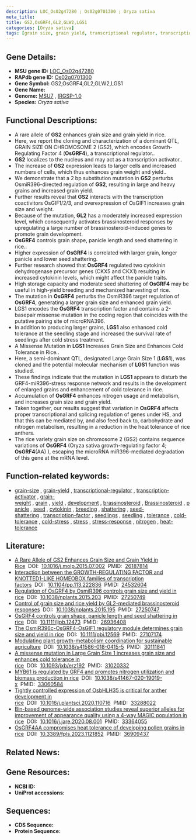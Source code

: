 ```yaml
---
description: LOC_Os02g47280 ; Os02g0701300 ; Oryza sativa
meta_title:
title: GS2,OsGRF4,GL2,GLW2,LGS1
categories: [Oryza sativa]
tags: [grain size, grain yield, transcriptional regulator, transcription activator, grain weight, grain, yield, development, brassinosteroid, Brassinosteroid, panicle, seed, cytokinin, breeding, shattering, seed shattering, transcription factor, seedlings, seedling, tolerance, cold tolerance, cold stress, stress, stress response, nitrogen, heat tolerance]
---
```


## Gene Details:
- **MSU gene ID:** [LOC_Os02g47280](http://rice.uga.edu/cgi-bin/ORF_infopage.cgi?orf=LOC_Os02g47280)  
- **RAPdb gene ID:** [Os02g0701300](https://rapdb.dna.affrc.go.jp/locus/?name=Os02g0701300)  
- **Gene Symbol:** GS2,OsGRF4,GL2,GLW2,LGS1
- **Gene Name:**
- **Genome:**  [MSU7](http://rice.uga.edu/)&nbsp;,&nbsp;[IRGSP-1.0](https://rapdb.dna.affrc.go.jp/download/irgsp1.html)
- **Species:** *Oryza sativa*

## Functional Descriptions:
   - A rare allele of **GS2** enhances grain size and grain yield in rice.
   - Here, we report the cloning and characterization of a dominant QTL, GRAIN SIZE ON CHROMOSOME 2 (GS2), which encodes Growth-Regulating Factor 4 (**OsGRF4**), a transcriptional regulator..
   - **GS2** localizes to the nucleus and may act as a transcription activator..
   - The increase of **GS2** expression leads to larger cells and increased numbers of cells, which thus enhances grain weight and yield..
   - We demonstrate that a 2 bp substitution mutation in **GS2** perturbs OsmiR396-directed regulation of **GS2**, resulting in large and heavy grains and increased grain yield.
   - Further results reveal that **GS2** interacts with the transcription coactivitors OsGIF1/2/3, and overexpression of OsGIF1 increases grain size and weight.
   - Because of the mutation, **GL2** has a moderately increased expression level, which consequently activates brassinosteroid responses by upregulating a large number of brassinosteroid-induced genes to promote grain development.
   - **OsGRF4** controls grain shape, panicle length and seed shattering in rice..
   - Higher expression of **OsGRF4** is correlated with larger grain, longer panicle and lower seed shattering.
   - Further research showed that **OsGRF4** regulated two cytokinin dehydrogenase precursor genes (CKX5 and CKX1) resulting in increased cytokinin levels, which might affect the panicle traits.
   - High storage capacity and moderate seed shattering of **OsGRF4** may be useful in high-yield breeding and mechanized harvesting of rice.
   - The mutation in **OsGRF4** perturbs the OsmiR396 target regulation of **OsGRF4**, generating a larger grain size and enhanced grain yield.
   - LGS1 encodes the **OsGRF4** transcription factor and contains a 2-basepair missense mutation in the coding region that coincides with the putative pairing site of microRNA396.
   - In addition to producing larger grains, **LGS1** also enhanced cold tolerance at the seedling stage and increased the survival rate of seedlings after cold stress treatment.
   - A Missense Mutation in **LGS1** Increases Grain Size and Enhances Cold Tolerance in Rice..
   - Here, a semi-dominant QTL, designated Large Grain Size 1 (**LGS1**), was cloned and the potential molecular mechanism of **LGS1** function was studied.
   - These findings indicate that the mutation in **LGS1** appears to disturb the GRF4-miR396-stress response network and results in the development of enlarged grains and enhancement of cold tolerance in rice.
   - Accumulation of **OsGRF4** enhances nitrogen usage and metabolism, and increases grain size and grain yield.
   - Taken together, our results suggest that variation in **OsGRF4** affects proper transcriptional and splicing regulation of genes under HS, and that this can be mediated by, and also feed back to, carbohydrate and nitrogen metabolism, resulting in a reduction in the heat tolerance of rice anthers.
   - The rice variety grain size on chromosome 2 (GS2) contains sequence variations of **OsGRF4** (Oryza sativa growth-regulating factor 4; **OsGRF4**(AA) ), escaping the microRNA miR396-mediated degradation of this gene at the mRNA level.

## Function-related keywords:
   - [grain-size](/tags/grain-size/)&nbsp;,&nbsp;[grain-yield](/tags/grain-yield/)&nbsp;,&nbsp;[transcriptional-regulator](/tags/transcriptional-regulator/)&nbsp;,&nbsp;[transcription-activator](/tags/transcription-activator/)&nbsp;,&nbsp;[grain-weight](/tags/grain-weight/)&nbsp;,&nbsp;[grain](/tags/grain/)&nbsp;,&nbsp;[yield](/tags/yield/)&nbsp;,&nbsp;[development](/tags/development/)&nbsp;,&nbsp;[brassinosteroid](/tags/brassinosteroid/)&nbsp;,&nbsp;[Brassinosteroid](/tags/Brassinosteroid/)&nbsp;,&nbsp;[panicle](/tags/panicle/)&nbsp;,&nbsp;[seed](/tags/seed/)&nbsp;,&nbsp;[cytokinin](/tags/cytokinin/)&nbsp;,&nbsp;[breeding](/tags/breeding/)&nbsp;,&nbsp;[shattering](/tags/shattering/)&nbsp;,&nbsp;[seed-shattering](/tags/seed-shattering/)&nbsp;,&nbsp;[transcription-factor](/tags/transcription-factor/)&nbsp;,&nbsp;[seedlings](/tags/seedlings/)&nbsp;,&nbsp;[seedling](/tags/seedling/)&nbsp;,&nbsp;[tolerance](/tags/tolerance/)&nbsp;,&nbsp;[cold-tolerance](/tags/cold-tolerance/)&nbsp;,&nbsp;[cold-stress](/tags/cold-stress/)&nbsp;,&nbsp;[stress](/tags/stress/)&nbsp;,&nbsp;[stress-response](/tags/stress-response/)&nbsp;,&nbsp;[nitrogen](/tags/nitrogen/)&nbsp;,&nbsp;[heat-tolerance](/tags/heat-tolerance/)

## Literature:
   - [A Rare Allele of GS2 Enhances Grain Size and Grain Yield in Rice](https://www.doi.org/10.1016/j.molp.2015.07.002)&nbsp;&nbsp;DOI:&nbsp;&nbsp;[10.1016/j.molp.2015.07.002](https://www.doi.org/10.1016/j.molp.2015.07.002)&nbsp;&nbsp;PMID:&nbsp;&nbsp;[26187814](https://pubmed.ncbi.nlm.nih.gov/26187814/)
   - [Interaction between the GROWTH-REGULATING FACTOR and KNOTTED1-LIKE HOMEOBOX families of transcription factors](https://www.doi.org/10.1104/pp.113.222836)&nbsp;&nbsp;DOI:&nbsp;&nbsp;[10.1104/pp.113.222836](https://www.doi.org/10.1104/pp.113.222836)&nbsp;&nbsp;PMID:&nbsp;&nbsp;[24532604](https://pubmed.ncbi.nlm.nih.gov/24532604/)
   - [Regulation of OsGRF4 by OsmiR396 controls grain size and yield in rice](https://www.doi.org/10.1038/nplants.2015.203)&nbsp;&nbsp;DOI:&nbsp;&nbsp;[10.1038/nplants.2015.203](https://www.doi.org/10.1038/nplants.2015.203)&nbsp;&nbsp;PMID:&nbsp;&nbsp;[27250749](https://pubmed.ncbi.nlm.nih.gov/27250749/)
   - [Control of grain size and rice yield by GL2-mediated brassinosteroid responses](https://www.doi.org/10.1038/nplants.2015.195)&nbsp;&nbsp;DOI:&nbsp;&nbsp;[10.1038/nplants.2015.195](https://www.doi.org/10.1038/nplants.2015.195)&nbsp;&nbsp;PMID:&nbsp;&nbsp;[27250747](https://pubmed.ncbi.nlm.nih.gov/27250747/)
   - [OsGRF4 controls grain shape, panicle length and seed shattering in rice](https://www.doi.org/10.1111/jipb.12473)&nbsp;&nbsp;DOI:&nbsp;&nbsp;[10.1111/jipb.12473](https://www.doi.org/10.1111/jipb.12473)&nbsp;&nbsp;PMID:&nbsp;&nbsp;[26936408](https://pubmed.ncbi.nlm.nih.gov/26936408/)
   - [The OsmiR396c-OsGRF4-OsGIF1 regulatory module determines grain size and yield in rice](https://www.doi.org/10.1111/pbi.12569)&nbsp;&nbsp;DOI:&nbsp;&nbsp;[10.1111/pbi.12569](https://www.doi.org/10.1111/pbi.12569)&nbsp;&nbsp;PMID:&nbsp;&nbsp;[27107174](https://pubmed.ncbi.nlm.nih.gov/27107174/)
   - [Modulating plant growth-metabolism coordination for sustainable agriculture](https://www.doi.org/10.1038/s41586-018-0415-5)&nbsp;&nbsp;DOI:&nbsp;&nbsp;[10.1038/s41586-018-0415-5](https://www.doi.org/10.1038/s41586-018-0415-5)&nbsp;&nbsp;PMID:&nbsp;&nbsp;[30111841](https://pubmed.ncbi.nlm.nih.gov/30111841/)
   - [A missense mutation in Large Grain Size 1 increases grain size and enhances cold tolerance in rice](https://www.doi.org/10.1093/jxb/erz192)&nbsp;&nbsp;DOI:&nbsp;&nbsp;[10.1093/jxb/erz192](https://www.doi.org/10.1093/jxb/erz192)&nbsp;&nbsp;PMID:&nbsp;&nbsp;[31020332](https://pubmed.ncbi.nlm.nih.gov/31020332/)
   - [MYB61 is regulated by GRF4 and promotes nitrogen utilization and biomass production in rice](https://www.doi.org/10.1038/s41467-020-19019-x)&nbsp;&nbsp;DOI:&nbsp;&nbsp;[10.1038/s41467-020-19019-x](https://www.doi.org/10.1038/s41467-020-19019-x)&nbsp;&nbsp;PMID:&nbsp;&nbsp;[33060584](https://pubmed.ncbi.nlm.nih.gov/33060584/)
   - [Tightly controlled expression of OsbHLH35 is critical for anther development in rice](https://www.doi.org/10.1016/j.plantsci.2020.110716)&nbsp;&nbsp;DOI:&nbsp;&nbsp;[10.1016/j.plantsci.2020.110716](https://www.doi.org/10.1016/j.plantsci.2020.110716)&nbsp;&nbsp;PMID:&nbsp;&nbsp;[33288022](https://pubmed.ncbi.nlm.nih.gov/33288022/)
   - [Bin-based genome-wide association studies reveal superior alleles for improvement of appearance quality using a 4-way MAGIC population in rice](https://www.doi.org/10.1016/j.jare.2020.08.001)&nbsp;&nbsp;DOI:&nbsp;&nbsp;[10.1016/j.jare.2020.08.001](https://www.doi.org/10.1016/j.jare.2020.08.001)&nbsp;&nbsp;PMID:&nbsp;&nbsp;[33364055](https://pubmed.ncbi.nlm.nih.gov/33364055/)
   - [OsGRF4AA compromises heat tolerance of developing pollen grains in rice](https://www.doi.org/10.3389/fpls.2023.1121852)&nbsp;&nbsp;DOI:&nbsp;&nbsp;[10.3389/fpls.2023.1121852](https://www.doi.org/10.3389/fpls.2023.1121852)&nbsp;&nbsp;PMID:&nbsp;&nbsp;[36909437](https://pubmed.ncbi.nlm.nih.gov/36909437/)

## Related News:

## Gene Resources:
- **NCBI ID:**  []()
- **UniProt accessions:** [](https://www.uniprot.org/uniprotkb//entry)

## Sequences:
- **CDS Sequence:**
- **Protein Sequence:**
